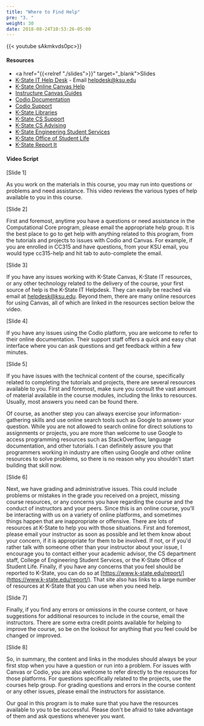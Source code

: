 ```yaml
---
title: "Where to Find Help"
pre: "3. "
weight: 30
date: 2018-08-24T10:53:26-05:00
---
```


{{< youtube  sAkmkvds0pc>}}
<!--- Vtpmu_p4k_g --->

#### Resources

* <a href="{{<relref "./slides">}}" target="_blank">Slides</a>
* [K-State IT Help Desk](https://www.k-state.edu/its/helpdesk/) - Email helpdesk@ksu.edu
* [K-State Online Canvas Help](http://public.online.k-state.edu/help/)
* [Instructure Canvas Guides](https://community.canvaslms.com/community/answers/guides)
* [Codio Documentation](https://codio.com/docs/)
* [Codio Support](https://codio.com/docs/dashboard/support/)
* [K-State Libraries](http://www.lib.k-state.edu/)
* [K-State CS Support](https://support.cs.ksu.edu/)
* [K-State CS Advising](https://www.cs.ksu.edu/undergraduate/advising/)
* [K-State Engineering Student Services](https://www.engg.ksu.edu/studentservices/)
* [K-State Office of Student Life](https://www.k-state.edu/studentlife/)
* [K-State Report It](https://www.k-state.edu/report/)

#### Video Script

[Slide 1]

As you work on the materials in this course, you may run into questions or problems and need assistance. 
This video reviews the various types of help available to you in this course.

[Slide 2]

First and foremost, anytime you have a questions or need assistance in the Computational Core program, please email the appropriate help group. 
It is the best place to go to get help with anything related to this program, from the tutorials and projects to issues with Codio and Canvas.
For example, if you are enrolled in CC315 and have questions, from your KSU email, you would type cc315-help and hit tab to auto-complete the email.  

[Slide 3]

If you have any issues working with K-State Canvas, K-State IT resources, or any other technology related to the delivery of the course, your first source of help is the K-State IT Helpdesk. They can easily be reached via email at helpdesk@ksu.edu. Beyond them, there are many online resources for using Canvas, all of which are linked in the resources section below the video.

[Slide 4]

If you have any issues using the Codio platform, you are welcome to refer to their online documentation. 
Their support staff offers a quick and easy chat interface where you can ask questions and get feedback within a few minutes.

[Slide 5]

If you have issues with the technical content of the course, specifically related to completing the tutorials and projects, there are several resources available to you. 
First and foremost, make sure you consult the vast amount of material available in the course modules, including the links to resources. 
Usually, most answers you need can be found there.

Of course, as another step you can always exercise your information-gathering skills and use online search tools such as Google to answer your question. 
While you are not allowed to search online for direct solutions to assignments or projects, you are more than welcome to use Google to access programming resources such as StackOverflow, language documentation, and other tutorials. 
I can definitely assure you that programmers working in industry are often using Google and other online resources to solve problems, so there is no reason why you shouldn't start building that skill now.

[Slide 6]

Next, we have grading and administrative issues. 
This could include problems or mistakes in the grade you received on a project, missing course resources, or any concerns you have regarding the course and the conduct of instructors and your peers.
Since this is an online course, you'll be interacting with us on a variety of online platforms, and sometimes things happen that are inappropriate or offensive. 
There are lots of resources at K-State to help you with those situations. 
First and foremost, please email your instructor as soon as possible and let them know about your concern, if it is appropriate for them to be involved. 
If not, or if you'd rather talk with someone other than your instructor about your issue, I encourage you to contact either your academic advisor, the CS department staff, College of Engineering Student Services, or the K-State Office of Student Life. 
Finally, if you have any concerns that you feel should be reported to K-State, you can do so at [https://www.k-state.edu/report/](https://www.k-state.edu/report/). 
That site also has links to a large number of resources at K-State that you can use when you need help.

[Slide 7]

Finally, if you find any errors or omissions in the course content, or have suggestions for additional resources to include in the course, email the instructors. 
There are some extra credit points available for helping to improve the course, so be on the lookout for anything that you feel could be changed or improved.

[Slide 8]

So, in summary, the content and links in the modules should always be your first stop when you have a question or run into a problem. 
For issues with Canvas or Codio, you are also welcome to refer directly to the resources for those platforms. 
For questions specifically related to the projects, use the courses help group. 
For grading questions and errors in the course content or any other issues, please email the instructors for assistance.

Our goal in this program is to make sure that you have the resources available to you to be successful. 
Please don't be afraid to take advantage of them and ask questions whenever you want.
